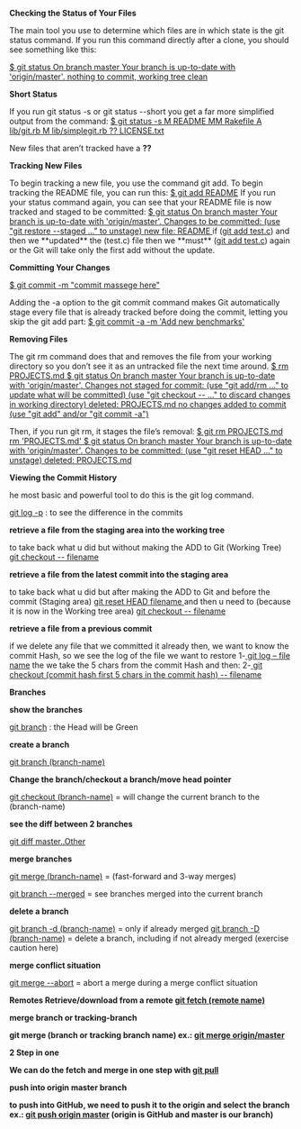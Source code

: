 <p><b>Checking the Status of Your Files</b></p>
The main tool you use to determine which files are in which state is the git status command. If you run this command directly after a clone, you should see something like this:

<ins>$ git status
On branch master
Your branch is up-to-date with 'origin/master'.
nothing to commit, working tree clean</ins>

<p><b>Short Status</b></p>
If you run git status -s or git status --short you get a far more simplified output from the command:
<ins>$ git status -s
 M README
MM Rakefile
A  lib/git.rb
M  lib/simplegit.rb
?? LICENSE.txt</ins>

New files that aren’t tracked have a **??**

<p><b>Tracking New Files</b></p>
To begin tracking a new file, you use the command git add. To begin tracking the README file, you can run this:
<ins>$ git add README</ins>
If you run your status command again, you can see that your README file is now tracked and staged to be committed:
<ins>$ git status
On branch master
Your branch is up-to-date with 'origin/master'.
Changes to be committed:
  (use "git restore --staged <file>..." to unstage)
    new file:   README
</ins>
if (<ins>git add test.c</ins>) and then we **updated** the (test.c) file then we **must** (<ins>git add test.c</ins>) again or the Git will take only the first add without the update.


<p><b>Committing Your Changes</b></p>
<ins>$ git commit -m "commit massege here"</ins>

 Adding the -a option to the git commit command makes Git automatically stage every file that is already tracked before doing the commit, letting you skip the git add part:
<ins>$ git commit -a -m 'Add new benchmarks'</ins>



<p><b>Removing Files</b></p>
The git rm command does that and removes the file from your working directory so you don’t see it as an untracked file the next time around.
<ins>$ rm PROJECTS.md
$ git status
On branch master
Your branch is up-to-date with 'origin/master'.
Changes not staged for commit:
  (use "git add/rm <file>..." to update what will be committed)
  (use "git checkout -- <file>..." to discard changes in working directory)      deleted:    PROJECTS.md
no changes added to commit (use "git add" and/or "git commit -a")</ins>

Then, if you run git rm, it stages the file’s removal:
<ins>$ git rm PROJECTS.md
rm 'PROJECTS.md'
$ git status
On branch master
Your branch is up-to-date with 'origin/master'.
Changes to be committed:
  (use "git reset HEAD <file>..." to unstage)
    deleted:    PROJECTS.md
</ins>

<p><b>Viewing the Commit History</b></p>
he most basic and powerful tool to do this is the git log command.

<ins>git log -p</ins>  : to see the difference in the commits



<p><b>retrieve a file from the staging area into the working tree</b></p>
to take back what u did but without making the ADD to Git (Working Tree)
<ins>git checkout -- filename </ins>
<p><b>retrieve a file from the latest commit into the staging area</b></p>
to take back what u did but after making the ADD to Git and before the commit (Staging area)
<ins>git reset HEAD filename </ins>
and then u need to (because it is now in the Working tree area) 
<ins>git checkout -- filename  </ins> 

<p><b>retrieve a file from a previous commit</b></p>

if we delete any file that we committed it already then, we want to know the commit Hash, so we see the log of the file we want to restore
1-<ins> git log – file name</ins>
the we take the 5 chars from the commit Hash and then:
2-<ins> git checkout (commit hash first 5 chars in the commit hash) -- filename </ins>


<p><b>Branches</b></p>

<p><b>show the branches </b></p>
<ins>git branch</ins> :  the Head will be Green


<p><b>create a branch </b></p>
<ins>git branch (branch-name) </ins>


<p><b>Change the branch/checkout a branch/move head pointer</b></p>

<ins>git checkout (branch-name)</ins> = will change the current branch to the (branch-name)


<p><b>see the diff between 2 branches</b></p>
<ins>git diff master..Other</ins>

<p><b>merge branches</b></p>
<ins>git merge (branch-name)</ins>  = (fast-forward and 3-way merges)

 <ins>git branch --merged</ins> = see branches merged into the current branch

<p><b>delete a branch</b></p>
 <ins>git branch -d (branch-name)</ins>  = only if already merged
 <ins>git branch -D (branch-name)</ins> = delete a branch, including if not already merged (exercise caution here) 

<p><b>merge conflict situation</b></p>
<ins>git merge --abort</ins> = abort a merge during a merge conflict situation





<p><b><strong>Remotes</strong>
Retrieve/download from a remote 
 <ins>git fetch (remote name)</ins>

<p><b>merge branch or tracking-branch</b></p>
 git merge (branch or tracking branch name) ex.: <ins>git merge origin/master</ins>

<p><b>2 Step in one</b></p>
We can do the fetch and merge in one step with 
<ins>git pull</ins>

<p><b>push into origin master branch</b></p>
to push into GitHub, we need to push it to the origin and select the branch ex.:
<ins>git push origin master</ins>     (origin is GitHub and master is our branch)
